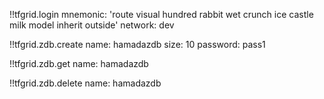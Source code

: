 !!tfgrid.login
	mnemonic: 'route visual hundred rabbit wet crunch ice castle milk model inherit outside'
	network: dev

!!tfgrid.zdb.create 
    name: hamadazdb
    size: 10
    password: pass1

!!tfgrid.zdb.get
	name: hamadazdb

!!tfgrid.zdb.delete
	name: hamadazdb
